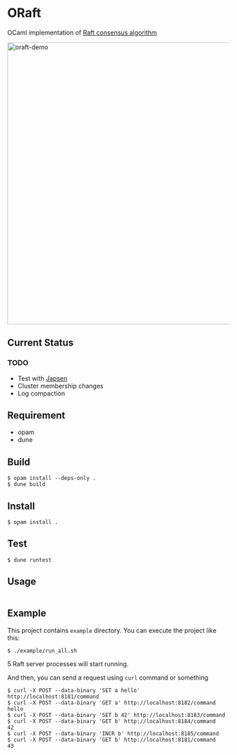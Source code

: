 # ORaft

OCaml implementation of [Raft consensus algorithm](https://raft.github.io/raft.pdf)

<img src="https://raw.githubusercontent.com/wiki/komamitsu/oraft/images/oraft-demo.gif" alt="oraft-demo" width="640"/>

## Current Status

### TODO

- Test with [Japsen](https://github.com/jepsen-io/jepsen)
- Cluster membership changes
- Log compaction

## Requirement

- opam
- dune

## Build

```
$ opam install --deps-only .
$ dune build
```

## Install

```
$ opam install .
```

## Test


```
$ dune runtest
```

## Usage


```ocaml
```

## Example

This project contains `example` directory. You can execute the project like this:

```
$ ./example/run_all.sh
```

5 Raft server processes will start running.


And then, you can send a request using `curl` command or something

```
$ curl -X POST --data-binary 'SET a hello' http://localhost:8181/command
$ curl -X POST --data-binary 'GET a' http://localhost:8182/command
hello
$ curl -X POST --data-binary 'SET b 42' http://localhost:8183/command
$ curl -X POST --data-binary 'GET b' http://localhost:8184/command
42
$ curl -X POST --data-binary 'INCR b' http://localhost:8185/command
$ curl -X POST --data-binary 'GET b' http://localhost:8181/command
43
```
